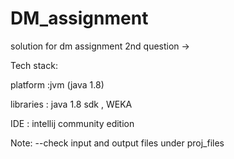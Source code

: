 # DM_assignment

solution for dm assignment 2nd question ->

Tech stack:

platform :jvm (java 1.8)

libraries : java 1.8 sdk , WEKA

IDE : intellij community edition

Note:
 --check input and output files under proj_files

